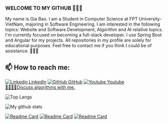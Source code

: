### WELCOME TO MY GITHUB 👋👋👋
My name is Gia Bao. I am a Student in Computer Science at FPT University-VietNam, majoring in Software Engineering. I am interested in the following topics: Website and Software Development, Algorithm and AI relative topics. <br>
I'm currently focused on becoming a full-stack developer. I use Spring Boot and Angular for my projects. All repositories in my profile are solely for educational purposes. Feel free to contact me if you think I could be of assistance. 🌟🌟🌟

## 📫 How to reach me: 
[![Linkedin](https://i.stack.imgur.com/gVE0j.png) LinkedIn](https://www.linkedin.com/in/giabaor/) 
[![GitHub](https://i.stack.imgur.com/tskMh.png) GitHub](https://github.com/GiaBaorr) 
[![Youtube](https://github.com/uvipen/introduction/blob/main/Youtube.png) Youtube](https://www.youtube.com/@GiaBaorr/videos)
<br>
[🧑‍💻🧑‍💻Discuss algorithms with me.](https://leetcode.com/GiaBaorr/) 


![Top Langs](https://github-readme-stats.vercel.app/api/top-langs/?username=GiaBaorr&theme=nightowl&langs_count=4&layout=compact&hide=SCSS,TSQL,HTML,CSS)

![My github stats](https://github-readme-stats-git-masterrstaa-rickstaa.vercel.app/api?username=GiaBaorr&show_icons=true&theme=synthwave&hide=contribs,prs,issues)

[![Readme Card](https://github-readme-stats.vercel.app/api/pin/?username=GiaBaorr&repo=Lofimusic&theme=solarized-light)](https://github.com/GiaBaorr/Lofimusic)
[![Readme Card](https://github-readme-stats.vercel.app/api/pin/?username=GiaBaorr&repo=quote-and-dictionary&theme=flag-india)](https://github.com/GiaBaorr/quote-and-dictionary)
[![Readme Card](https://github-readme-stats.vercel.app/api/pin/?username=GiaBaorr&repo=FPTU-Archive-Git&theme=gruvbox)](https://github.com/GiaBaorr/FPTU-Archive-Git)
